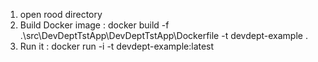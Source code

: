 1. open rood directory
2. Build Docker image : docker build -f .\src\DevDeptTstApp\DevDeptTstApp\Dockerfile -t devdept-example .
3. Run it : docker run -i -t devdept-example:latest  